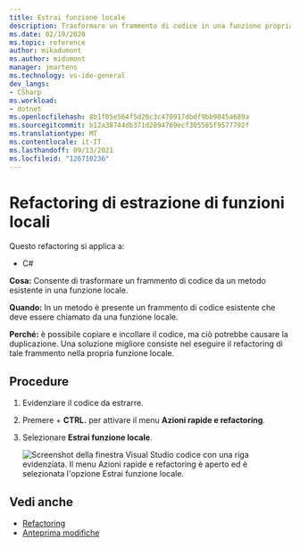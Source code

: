 ```yaml
---
title: Estrai funzione locale
description: Trasformare un frammento di codice in una funzione propria selezionando il codice e digitando CTRL+R, CTRL+M.
ms.date: 02/19/2020
ms.topic: reference
author: mikadumont
ms.author: midumont
manager: jmartens
ms.technology: vs-ide-general
dev_langs:
- CSharp
ms.workload:
- dotnet
ms.openlocfilehash: 8b1f05e564f5d26c3c470917dbdf9bb9045a689a
ms.sourcegitcommit: b12a38744db371d2894769ecf305585f9577792f
ms.translationtype: MT
ms.contentlocale: it-IT
ms.lasthandoff: 09/13/2021
ms.locfileid: "126710236"
---
```

# <a name="extract-local-function-refactoring"></a>Refactoring di estrazione di funzioni locali

Questo refactoring si applica a:

- C#

**Cosa:** Consente di trasformare un frammento di codice da un metodo esistente in una funzione locale.

**Quando:** In un metodo è presente un frammento di codice esistente che deve essere chiamato da una funzione locale.

**Perché:** è possibile copiare e incollare il codice, ma ciò potrebbe causare la duplicazione. Una soluzione migliore consiste nel eseguire il refactoring di tale frammento nella propria funzione locale.

## <a name="how-to"></a>Procedure

1. Evidenziare il codice da estrarre.

2. Premere  + **CTRL.** per attivare il menu **Azioni rapide e refactoring**. 

3. Selezionare **Estrai funzione locale**.

    ![Screenshot della finestra Visual Studio codice con una riga evidenziata. Il menu Azioni rapide e refactoring è aperto ed è selezionata l'opzione Estrai funzione locale.](media/extract-local-function.png)

## <a name="see-also"></a>Vedi anche

- [Refactoring](../refactoring-in-visual-studio.md)
- [Anteprima modifiche](../../ide/preview-changes.md)
